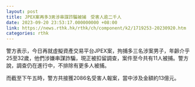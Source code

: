 ```yaml
---
layout: post
title: JPEX案再多3男涉串謀詐騙被捕　受害人逾二千人
date: 2023-09-20 23:53:17.000000000 +08:00
link: https://news.rthk.hk/rthk/ch/component/k2/1719253-20230920.htm
categories: rthk
---
```


警方表示，今日再就虛擬資產交易平台JPEX案，拘捕多三名涉案男子，年齡介乎25至32歲，他們涉嫌串謀詐騙，現正被扣留調查，案件至今共有11人被捕。警方說，調查仍在進行中，不排除有更多人被捕。

而截至下午五時，警方共接獲2086名受害人報案，當中涉及金額約13億元。
